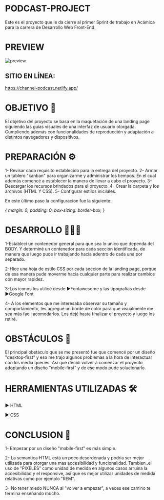 # PODCAST-PROJECT
Este es el proyecto que le da cierre al primer Sprint de trabajo en Acámica para la carrera de Desarrollo Web Front-End.

# PREVIEW

![preview](https://user-images.githubusercontent.com/83677143/127540714-fa600578-10b5-45bc-b7a0-da8f90fd7546.gif)



## SITIO EN LÍNEA:
https://channel-podcast.netlify.app/ 


# OBJETIVO 🏅

El objetivo del proyecto se basa en la maquetación de una landing page siguiendo las guías visuales de una interfaz de usuario otorgada. Cumpliendo además con funcionalidades de reproducción y adaptación a distintos navegadores y dispositivos. 

# PREPARACIÓN ⚙️

1- Revisar cada requisito establecido para la entrega del proyecto.
2- Armar un tablero "kanban" para organizarme y administrar los tiempos. En el cual además comencé a establecer la manera de llevar a cabo el proyecto.
3- Descargar los recursos brindados para el proyecto.
4- Crear la carpeta y los archivos (HTML Y CSS).
5- Configurar estilos inicilales. 

En este último paso la configuracion fue la siguiente:

*{
    margin: 0;
    padding: 0;
    box-sizing: border-box;
}*


# DESARROLLO 👨🏽‍💻

1-Establecí un contenedor general para que sea lo unico que dependa del BODY. Y determiné un contenedor para cada sección identificada, de manera que luego pude ir trabajando hacia adentro de cada una por separado.

2-Hice una hoja de estilo CSS por cada seccion de la landing page, porque de esa manera pude moverme hacia cualquier parte para realizar cambios con mayor rapidez. 

3-Los iconos los utilicé desde ▶︎Fontawesome y las tipografias desde ▶︎Google Font

4- A los elementos que me interesaba observar su tamaño y comportamiento, les agregué un borde de color para que visualmente me sea más facil acomodarlos. Los dejé hasta finalizar el proyecto y luego los retiré.

# OBSTÁCULOS 📕

El principal obstáculo que se me presentó fue que comencé por un diseño "desktop-first" y eso me trajo algunos problemas a la hora de interactuar con los media queries. Asi que decidí volver a comenzar el proyecto adoptando un diseño "mobile-first" y de ese modo pude solucionarlo.

# HERRAMIENTAS UTILIZADAS 🛠️

▶︎  HTML 

▶︎  CSS


# CONCLUSION 📃

1- Empezar por un diseño "mobile-first" es más simple. 

2- La semantica HTML está un poco desordenada y podria ser mejor utilizada para otorgar una mas accesibilidad y funcionalidad. 
Tambien..el uso de "PIXELES" como unidad de medida en algunos casos arruina la accesibilidad y el responsive, asi que es mejor 
utilizar unidades de medida relativas como por ejemplo "REM".

3- No tener miedo NUNCA al "volver a empezar", a veces ese camino te termina enseñando mucho. 




